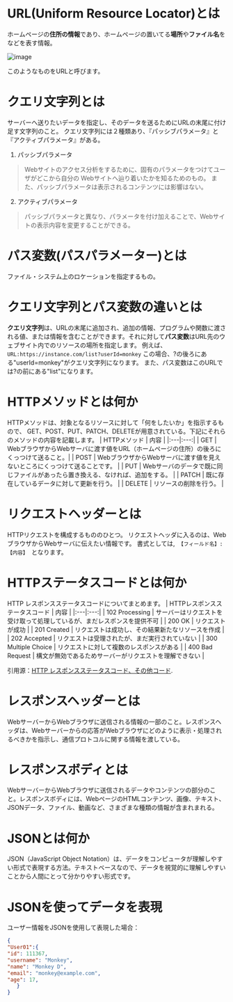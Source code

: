 # URL(Uniform Resource Locator)とは
ホームページの**住所の情報**であり、ホームページの置いてる**場所**や**ファイル名**をなどを表す情報。

![image](https://github.com/KIKI0911/Task_3/assets/148507850/6207b4f6-fcd2-4b35-a0a9-aa51425df209)

このようなものをURLと呼びます。
# クエリ文字列とは
サーバーへ送りたいデータを指定し、そのデータを送るためにURLの末尾に付け足す文字列のこと。
クエリ文字列には２種類あり、『パッシブパラメータ』と『アクティブパラメータ』がある。
1. パッシブパラメータ
> Webサイトのアクセス分析をするために、固有のパラメータをつけてユーザがどこから自分の
> Webサイトへ辿り着いたかを知るためのもの。
> また、パッシブパラメータは表示されるコンテンツには影響はない。
2. アクティブパラメータ
> パッシブパラメータと異なり、パラメータを付け加えることで、Webサイトの表示内容を変更することができる。
# パス変数(パスパラメーター)とは
ファイル・システム上のロケーションを指定するもの。
# クエリ文字列とパス変数の違いとは
**クエリ文字列**は、URLの末尾に追加され、追加の情報、プログラムや関数に渡される値、または情報を含むことができます。それに対して**パス変数**はURL先のウェブサイト内でのリソースの場所を指定します。
例えば、
`URL:https://instance.com/list?userId=monkey`
   この場合、?の後ろにある"userId=monkey"がクエリ文字列になります。
また、パス変数はこのURLでは?の前にある"list"になります。
# HTTPメソッドとは何か
HTTPメソッドは、対象となるリソースに対して「何をしたいか」を指示するもので、
GET、POST、PUT、PATCH、DELETEが用意されている。下記にそれらのメソッドの内容を記載します。
| HTTPメソッド | 内容 |
|:---|:---:|
| GET | WebブラウザからWebサーバに渡す値をURL（ホームページの住所）の後ろにくっつけて送ること。|
| POST | WebブラウザからWebサーバに渡す値を見えないところにくっつけて送ることです。 |
| PUT | Webサーバのデータで既に同じファイルがあったら置き換える、なければ、追加をする。 |
| PATCH | 既に存在しているデータに対して更新を行う。 |
| DELETE | リソースの削除を行う。 |
# リクエストヘッダーとは
HTTPリクエストを構成するもののひとつ。
リクエストヘッダに入るのは、WebブラウザからWebサーバに伝えたい情報です。
書式としては,　`【フィールド名】:【内容】`　となります。
# HTTPステータスコードとは何か
HTTP レスポンスステータスコードについてまとめます。
| HTTPレスポンスステータスコード | 内容 |
|:---|:---:|
| 102 Processing | サーバーはリクエストを受け取って処理しているが、まだレスポンスを提供不可 |
| 200 OK | リクエストが成功 |
| 201 Created | リクエストは成功し、その結果新たなリソースを作成 |
| 202 Accepted | リクエストは受理されたが、まだ実行されていない |
| 300 Multiple Choice | リクエストに対して複数のレスポンスがある |
| 400 Bad Request | 構文が無効であるためサーバーがリクエストを理解できない |

引用源：[HTTP レスポンスステータスコード、その他コード](https://developer.mozilla.org/ja/docs/Web/HTTP/Status).
# レスポンスヘッダーとは
WebサーバーからWebブラウザに送信される情報の一部のこと。レスポンスヘッダは、Webサーバーからの応答がWebブラウザにどのように表示・処理されるべきかを指示し、通信プロトコルに関する情報を渡している。
# レスポンスボディとは
WebサーバーからWebブラウザに送信されるデータやコンテンツの部分のこと。レスポンスボディには、WebページのHTMLコンテンツ、画像、テキスト、JSONデータ、ファイル、動画など、さまざまな種類の情報が含まれまれる。
# JSONとは何か
JSON（JavaScript Object Notation）は、データをコンピュータが理解しやすい形式で表現する方法。テキストベースなので、データを視覚的に理解しやすいことから人間にとって分かりやすい形式です。
# JSONを使ってデータを表現
ユーザー情報をJSONを使用して表現した場合：<br>
```JSON
{
"User01":{
"id": 111367,
"username": "Monkey",
"name": "Monkey D",
"email": "monkey@example.com",
"age": 17,
   }
}
```
